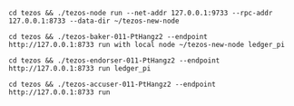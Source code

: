 `cd tezos && ./tezos-node run --net-addr 127.0.0.1:9733 --rpc-addr 127.0.0.1:8733 --data-dir ~/tezos-new-node`

`cd tezos && ./tezos-baker-011-PtHangz2 --endpoint http://127.0.0.1:8733 run with local node ~/tezos-new-node ledger_pi`

`cd tezos && ./tezos-endorser-011-PtHangz2 --endpoint http://127.0.0.1:8733 run ledger_pi`

`cd tezos && ./tezos-accuser-011-PtHangz2 --endpoint http://127.0.0.1:8733 run`
